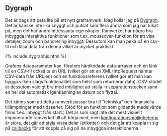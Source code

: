 ## Dygraph

Det är dags att peta lite på ett nytt graframverk. Idag kollar jag på [Dygraph](http://dygraphs.com/). Det är kanske inte lika snyggt och putsat som flera andra som jag har kikat på, men det har andra intressanta egenskaper. Ramverket har några bra inbyggda interaktiva funktioner som t.ex. mouseover-funktion för att visa detaljer, zoom och panorering inbyggt. Dessutom kan man peka på en csv-fil och läsa data från denna vilket är mycket praktiskt.

{% include dygraphjs.html %}

Grafens dataparameter kan, förutom hårdkodade data-arrayer och en länk till en CSV-fil också ta en URL (vilket gör att en XMLHttpRequest hämtar CSV-data från URL:en) och en funktionsreferens (vilket gör att man kan bygga vilken slags funktionalitet som helst som returnerar data). CSV-stödet är dessutom väldigt bra med möjlighet att ställa in separationstecken samt en hel del automatisk igenkänning av datum och flyttal.

Det känns som att detta ramverk passar bra till "tekniska" och finansiella tillämpningar med tidsserier. (Stöd för en funktion som glidande medelvärde finns t.ex. inbyggt från start.) Det är som sagt inte det mest visuellt imponerande ramverket till att börja med, men [konfigurationsmöjligheterna](http://dygraphs.com/options.html) är stora, det går att [styla](http://dygraphs.com/css.html) vissa delar (etiketter) och det går att koppla in sig på [callbacks](http://dygraphs.com/options.html#Callbacks) för att koppla på sig på de inbyggda interaktionerna.